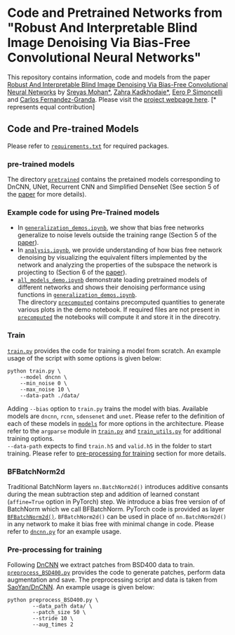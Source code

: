 # Code and Pretrained Networks from <br>"Robust And Interpretable Blind Image Denoising Via Bias-Free Convolutional Neural Networks"

This repository contains information, code and models from the paper [Robust And Interpretable Blind Image Denoising Via Bias-Free Convolutional Neural Networks](https://arxiv.org/abs/1906.05478) by [Sreyas Mohan*](https://sreyas-mohan.github.io), [Zahra Kadkhodaie*](https://www.linkedin.com/in/zahra-kadkhodaie-1b415680), [Eero P Simoncelli](https://www.cns.nyu.edu/~eero/) and [Carlos Fernandez-Granda](https://cims.nyu.edu/~cfgranda/). Please visit the [project webpage here](https://labforcomputationalvision.github.io/bias_free_denoising/). [* represents equal contribution]

## Code and Pre-trained Models

Please refer to [`requirements.txt`](requirements.txt) for required packages.

### pre-trained models
The directory [`pretrained`](pretrained) contains the pretained models corresponding to DnCNN, UNet, Recurrent CNN and Simplified DenseNet (See section 5 of the [paper](https://arxiv.org/pdf/1906.05478.pdf) for more details).


### Example code for using Pre-Trained models

* In [`generalization_demos.ipynb`](generalization_demos.ipynb), we show that bias free networks generalize to noise levels outside the training range (Section 5 of the [paper](https://arxiv.org/pdf/1906.05478.pdf)).
* In [`analysis.ipynb`](analysis.ipynb), we provide understanding of how bias free network denoising by visualizing the equivalent filters implemented by the network and analyzing the properties of the subspace the network is projecting to (Section 6 of the [paper](https://arxiv.org/pdf/1906.05478.pdf)). 
* [`all_models_demo.ipynb`](all_models_demo.ipynb) demonstrate loading pretrained models of different networks and shows their denoising performance using functions in [`generalization_demos.ipynb`](generalization_demos.ipynb). <br>
The directory [`precomputed`](precomputed) contains precomputed quantities to generate various plots in the demo notebook. If required files are not present in [`precomputed`](precomputed) the notebooks will compute it and store it in the direcotry. 

### Train

[`train.py`](train.py) provides the code for training a model from scratch. An example usage of the script with some options is given below:

```shell
python train.py \
	--model dncnn \
	--min_noise 0 \
	--max_noise 10 \
	--data-path ./data/
```

Adding `--bias` option to `train.py` trains the model with bias. Available models are `dncnn`, `rcnn`, `sdensenet` and `unet`. Please refer to the definition of each of these models in [`models`](models) for more options in the architecture. Please refer to the `argparse` module in [`train.py`](allcode/train.py) and [`train_utils.py`](utils/train_utils.py) for additional training options. <br>
`--data-path` expects to find `train.h5` and `valid.h5` in the folder to start training. Please refer to [pre-processing for training](#pre-processing-for-training) section for more details.

### BFBatchNorm2d

Traditional BatchNorm layers `nn.BatchNorm2d()` introduces additive consants during the mean subtraction step and addition of learned constant (`affine=True` option in PyTorch) step. We introduce a bias free version of of BatchNorm which we call BFBatchNorm. PyTorch code is provided as layer [`BFBatchNorm2d()`](models/BFBatchNorm2d.py). `BFBatchNorm2d()` can be used in place of `nn.BatchNorm2d()` in any network to make it bias free with minimal change in code. Please refer to [`dncnn.py`](models/dncnn.py) for an example usage.

### Pre-processing for training

Following [DnCNN](https://arxiv.org/abs/1608.03981) we extract patches from BSD400 data to train. 
 [`preprocess_BSD400.py`](`allcode/scripts/preprocess_BSD400.py`) provides the code to generate patches, perform data augmentation and save. The preprocessing script and data is taken from [SaoYan/DnCNN](https://github.com/SaoYan/DnCNN-PyTorch). An example usage is given below:
```shell
python preprocess_BSD400.py \
		--data_path data/ \
		--patch_size 50 \
		--stride 10 \
		--aug_times 2
```

